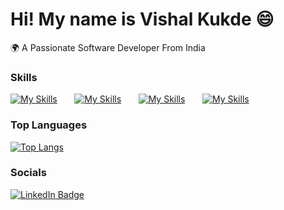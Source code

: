 Hi! My name is Vishal Kukde 😄
========================================================================================================================================

🌍  A Passionate Software Developer From India
<br/>

### Skills

[![My Skills](https://skillicons.dev/icons?i=html,css)](https://skillicons.dev) &nbsp;&nbsp;&nbsp;&nbsp;&nbsp; [![My Skills](https://skillicons.dev/icons?i=js,ts)](https://skillicons.dev) &nbsp;&nbsp;&nbsp;&nbsp;&nbsp; [![My Skills](https://skillicons.dev/icons?i=react,redux,next)](https://skillicons.dev) &nbsp;&nbsp;&nbsp;&nbsp;&nbsp; [![My Skills](https://skillicons.dev/icons?i=materialui)](https://skillicons.dev) &nbsp;&nbsp;&nbsp;&nbsp;&nbsp;
<br/>
### Top Languages

[![Top Langs](https://github-readme-stats.vercel.app/api/top-langs/?username=Vishalkukde&layout=compact&text_color=daf7dc&bg_color=151515)](https://github.com/kumawatlalit912/github-readme-stats)

### Socials

<div id="badges">
  <a href="https://www.linkedin.com/in/vishalkukde/">
    <img src="https://img.shields.io/badge/LinkedIn-blue?style=for-the-badge&logo=linkedin&logoColor=white" alt="LinkedIn Badge"/>
  </a>
</div>
